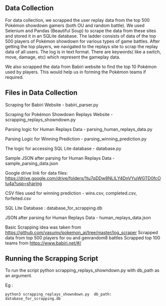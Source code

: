 ## Data Collection
For data collection, we scrapped the user replay data from the top 500 Pokémon showdown gamers (both OU and random battle). We used Selenium and Pandas (Beautiful Soup) to scrape the data from these sites and stored it in an SQLite database. 
The ladder consists of data of the top 500 players of Pokémon showdown for various types of game battles. After getting the top players, we navigated to the replays site to scrap the replay data of all users. The log is in text format. There are keywords( like a switch, move, damage, etc) which represent the gameplay data.

We also scrapped the data from Babiri website to find the top 10 Pokémon used by players. 
This would help us in forming the Pokémon teams if required.

 ## Files in Data Collection
 
 Scraping for Babiri Website - babiri_parser.py
 
 Scraping for Pokémon Showdown Replays Website - scrapping_replays_showndown.py
 
 Parsing logic for Human Replays Data - parsing_human_replays_data.py
 
 Parsing Logic for Winning Prediction - parsing_winning_prediction.py
 
 The logic for accessing SQL Lite database - database.py
  
 Sample JSON after parsing for Human Replays Data - sample_parsing_data.json
 
 Google drive link for data files: https://drive.google.com/drive/folders/1tu7qDDw8NLILY4DnVYujWGTD0fcOlu4a?usp=sharing
  
 CSV files used for winning prediction - wins.csv, completed.csv, forfeited.csv
 
 SQL Lite Database : database_for_scrapping.db 
 
 JSON after parsing for Human Replays Data - human_replays_data.json

 
 
 Basic Scrapping idea was taken from https://github.com/vasumv/pokemon_ai/tree/master/log_scraper 
 Scrapped data from top 500 players for ou and genrandom8 battles 
 Scrapped top 100 teams from https://www.babiri.net/#/ 
 
 ## Running the Scrapping Script
 
 To run the script python scrapping_replays_showndown.py with db_path as an argument.
 
 Eg : 
 
 ``` python3 scrapping_replays_showndown.py  db_path: database_for_scrapping.db ```

 
 
